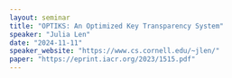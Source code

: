 ```yaml
---
layout: seminar
title: "OPTIKS: An Optimized Key Transparency System"
speaker: "Julia Len"
date: "2024-11-11"
speaker_website: "https://www.cs.cornell.edu/~jlen/"
paper: "https://eprint.iacr.org/2023/1515.pdf"
---
```


